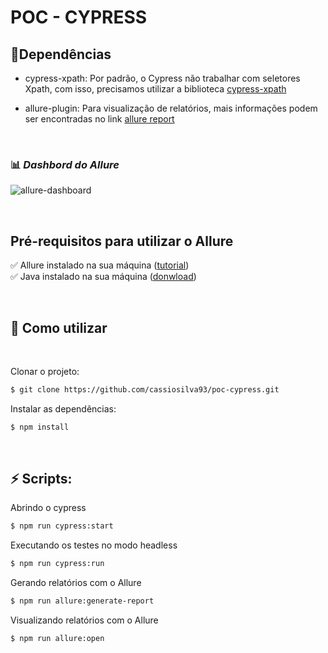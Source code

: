 # POC - CYPRESS

##  🎁Dependências

- cypress-xpath: Por padrão, o Cypress não trabalhar com seletores Xpath, com isso, precisamos utilizar a biblioteca [cypress-xpath](https://www.npmjs.com/package/cypress-xpath)

- allure-plugin: Para visualização de relatórios, mais informações podem ser encontradas no link [allure report](https://docs.qameta.io/allure/)

<br />

### 📊 **_Dashbord do Allure_** 

![allure-dashboard](https://docs.qameta.io/allure/images/tab_overview.png)

<br />

## Pré-requisitos para utilizar o Allure

✅ Allure instalado na sua máquina ([tutorial](https://docs.qameta.io/allure/#_installing_a_commandline)) <br />
✅ Java instalado na sua máquina ([donwload](https://docs.qameta.io/allure/#_installing_a_commandline))<br />

<br />

## 🤔 Como utilizar 
<br />

Clonar o projeto:
```bash
$ git clone https://github.com/cassiosilva93/poc-cypress.git
```
Instalar as dependências:
```bash
$ npm install
```
<br />

## ⚡ Scripts: 

Abrindo o cypress
```bash
$ npm run cypress:start 
```
Executando os testes no modo headless 
```bash
$ npm run cypress:run
```
Gerando relatórios com o Allure
```bash
$ npm run allure:generate-report
```
Visualizando relatórios com o Allure
```bash
$ npm run allure:open
```
